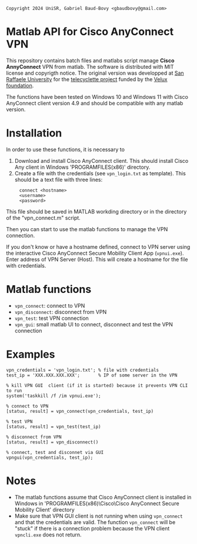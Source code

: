 ```
Copyright 2024 UniSR, Gabriel Baud-Bovy <gbaudbovy@gmail.com>
```

# Matlab API for Cisco AnyConnect VPN

This repository contains batch files and matlabs script manage **Cisco AnnyConnect** VPN from matlab.  The software is distributed with MIT license and copyrigth notice. The original version was developped at [San Raffaele University](www.unisr.it) for the [telecyclette project](www.telecyclette.eu) funded by the [Velux foundation](https://veluxstiftung.ch/).

The functions have been tested on Windows 10 and Windows 11 with Cisco AnyConnect client version 4.9 and should be compatible with any matlab version. 

# Installation 

In order to use these functions, it is necessary to 

1. Download and install Cisco AnyConnect client. This should install Cisco Any client in Windows 'PROGRAMFILES(x86)' directory.
2. Create a file with the credentials (see `vpn_login.txt` as template). This should be a text file with three lines:
```
     connect <hostname>
     <username>
     <password> 
```
  This file should be saved in MATLAB workding directory or in the directory of the "vpn_connect.m" script.

Then you can start to use the matlab functions to manage the VPN connection.

If you don't know or have a hostname defined, connect to VPN server using the interactive Cisco AnyConnect Secure Mobility Client App (`vpnui.exe`). Enter address of VPN Server (Host). This will create a hostname for the file with credentials.

# Matlab functions

- `vpn_connect`: connect to VPN  
- `vpn_disconnect`: disconnect from VPN 
- `vpn_test`: test VPN connection 
- `vpn_gui`: small matlab UI to connect, disconnect and test the VPN connection 

# Examples

```
vpn_credentials = 'vpn_login.txt'; % file with credentials
test_ip = 'XXX.XXX.XXX.XXX';       % IP of some server in the VPN

% kill VPN GUI  client (if it is started) because it prevents VPN CLI to run  
system('taskkill /f /im vpnui.exe');

% connect to VPN
[status, result] = vpn_connect(vpn_credentials, test_ip)

% test VPN
[status, result] = vpn_test(test_ip)

% disconnect from VPN
[status, result] = vpn_disconnect()

% connect, test and disconnet via GUI
vpngui(vpn_credentials, test_ip);
```

# Notes

- The matlab functions assume that Cisco AnyConnect client is installed in Windows in 'PROGRAMFILES(x86)\Cisco\Cisco AnyConnect Secure Mobility Client' directory
- Make sure that VPN GUI  client is not running when using `vpn_connect` and that the credentials are valid. The function `vpn_connect` will be "stuck" if there is a connection problem because the VPN client `vpncli.exe` does not return. 


